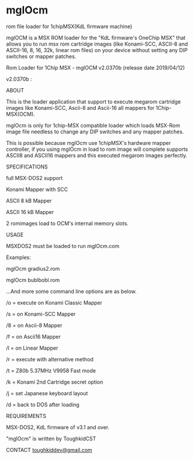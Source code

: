 # mglOcm
rom file loader for 1chipMSX(KdL firmware machine) 


mglOCM is a MSX ROM loader for the  "KdL firmware's OneChip MSX"
 that allows you to run msx rom cartridge images (like Konami-SCC, ASCII-8 and ASCII-16, 8, 16, 32k, linear rom files)
 on your device without setting any DIP switches or mapper patches.

Rom Loader for 1Chip MSX - mglOCM v2.0370b (release date 2019/04/12)

v2.0370b :

ABOUT

This is the loader application that support to execute megarom cartridge images
like Konami-SCC, Ascii-8 and Ascii-16 all mappers for 1Chip-MSX(OCM).

mglOcm is only for 1chip-MSX compatible loader which loads MSX-Rom image file
needless to change any DIP switches and any mapper patches.

This is possible because mglOcm use 1chipMSX's hardware mapper controller, if you using mglOcm in
load to rom image will complete supports ASCII8 and ASCII16 mappers
and this executed megarom images perfectly.

SPECIFICATIONS

full MSX-DOS2 support

Konami Mapper with SCC

ASCII 8 kB Mapper

ASCII 16 kB Mapper

2 romimages load to OCM's internal memory slots.

USAGE

MSXDOS2 must be loaded to run mglOcm.com

Examples:

mglOcm gradius2.rom

mglOcm bublbobl.rom

...And more some command line options are as below.

/o = execute on Konami Classic Mapper

/s =    on Konami-SCC Mapper

/8 =    on Ascii-8 Mapper

/f =    on Ascii16 Mapper

/l =    on Linear  Mapper

/r = execute with alternative method

/t = Z80b 5.37MHz V9958 Fast mode

/k = Konami 2nd Cartridge secret option

/j = set Japanese keyboard layout

/d = back to DOS after loading


REQUIREMENTS

MSX-DOS2, KdL firmware of v3.1 and over.


"mglOcm" is written by ToughkidCST

CONTACT
toughkiddev@gmail.com
